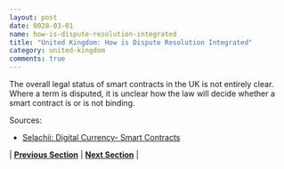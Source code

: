 ```yaml
---
layout: post
date: 0028-03-01
name: how-is-dispute-resolution-integrated
title: "United Kingdom: How is Dispute Resolution Integrated"
category: united-kingdom
comments: true
---
```


The overall legal status of smart contracts in the UK is not entirely clear. Where a term is disputed, it is unclear how the law will decide whether a smart contract is or is not binding.

Sources:
  * [Selachii: Digital Currency- Smart Contracts](https://www.selachii.co.uk/smart-contacts.html)


| **[Previous Section](https://neo-project.github.io/global-blockchain-compliance-hub//united-kingdom/united-kingdom-smart-contracts.html)** | **[Next Section]( https://neo-project.github.io/global-blockchain-compliance-hub//united-kingdom/united-kingdom-nullify-smart-contracts.html)** |
